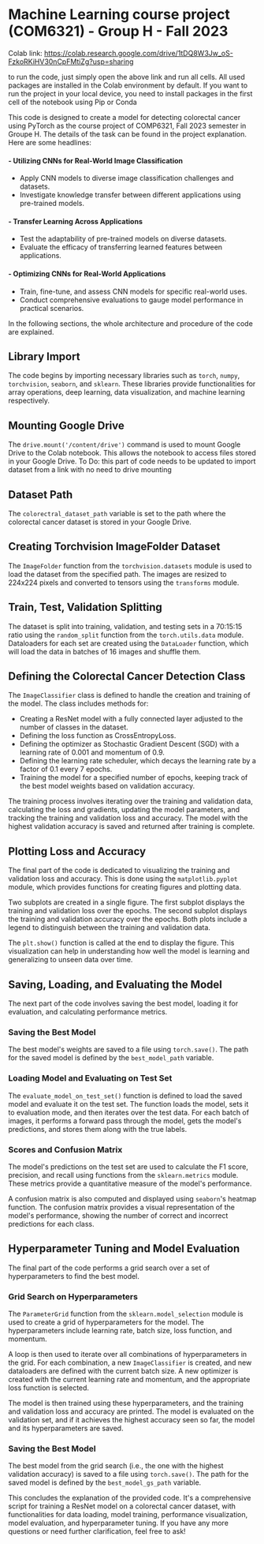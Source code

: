 # Machine Learning course project (COM6321) - Group H - Fall 2023

Colab link: https://colab.research.google.com/drive/1tDQ8W3Jw_oS-FzkoRKiHV30nCpFMtiZg?usp=sharing

to run the code, just simply open the above link and run all cells. All used packages are installed in the Colab environment by default.
If you want to run the project in your local device, you need to install packages in the first cell of the notebook using Pip or Conda

This code is designed to create a model for detecting colorectal cancer using PyTorch as the course project of COMP6321, Fall 2023 semester in Groupe H. The details of the task can be found in the project explanation. Here are some headlines:
#### - Utilizing CNNs for Real-World Image Classification
- Apply CNN models to diverse image classification challenges and datasets.
- Investigate knowledge transfer between different applications using pre-trained models.

#### - Transfer Learning Across Applications
- Test the adaptability of pre-trained models on diverse datasets.
- Evaluate the efficacy of transferring learned features between applications.

#### - Optimizing CNNs for Real-World Applications
- Train, fine-tune, and assess CNN models for specific real-world uses.
- Conduct comprehensive evaluations to gauge model performance in practical scenarios.

In the following sections, the whole architecture and procedure of the code are explained.

## Library Import
The code begins by importing necessary libraries such as `torch`, `numpy`, `torchvision`, `seaborn`, and `sklearn`. These libraries provide functionalities for array operations, deep learning, data visualization, and machine learning respectively.

## Mounting Google Drive
The `drive.mount('/content/drive')` command is used to mount Google Drive to the Colab notebook. This allows the notebook to access files stored in your Google Drive.
To Do: this part of code needs to be updated to import dataset from a link with no need to drive mounting

## Dataset Path
The `colorectral_dataset_path` variable is set to the path where the colorectal cancer dataset is stored in your Google Drive.

## Creating Torchvision ImageFolder Dataset
The `ImageFolder` function from the `torchvision.datasets` module is used to load the dataset from the specified path. The images are resized to 224x224 pixels and converted to tensors using the `transforms` module.

## Train, Test, Validation Splitting
The dataset is split into training, validation, and testing sets in a 70:15:15 ratio using the `random_split` function from the `torch.utils.data` module. Dataloaders for each set are created using the `DataLoader` function, which will load the data in batches of 16 images and shuffle them.

## Defining the Colorectal Cancer Detection Class
The `ImageClassifier` class is defined to handle the creation and training of the model. The class includes methods for:
- Creating a ResNet model with a fully connected layer adjusted to the number of classes in the dataset.
- Defining the loss function as CrossEntropyLoss.
- Defining the optimizer as Stochastic Gradient Descent (SGD) with a learning rate of 0.001 and momentum of 0.9.
- Defining the learning rate scheduler, which decays the learning rate by a factor of 0.1 every 7 epochs.
- Training the model for a specified number of epochs, keeping track of the best model weights based on validation accuracy.

The training process involves iterating over the training and validation data, calculating the loss and gradients, updating the model parameters, and tracking the training and validation loss and accuracy. The model with the highest validation accuracy is saved and returned after training is complete.

## Plotting Loss and Accuracy
The final part of the code is dedicated to visualizing the training and validation loss and accuracy. This is done using the `matplotlib.pyplot` module, which provides functions for creating figures and plotting data.

Two subplots are created in a single figure. The first subplot displays the training and validation loss over the epochs. The second subplot displays the training and validation accuracy over the epochs. Both plots include a legend to distinguish between the training and validation data.

The `plt.show()` function is called at the end to display the figure. This visualization can help in understanding how well the model is learning and generalizing to unseen data over time.

## Saving, Loading, and Evaluating the Model
The next part of the code involves saving the best model, loading it for evaluation, and calculating performance metrics.

### Saving the Best Model
The best model's weights are saved to a file using `torch.save()`. The path for the saved model is defined by the `best_model_path` variable.

### Loading Model and Evaluating on Test Set
The `evaluate_model_on_test_set()` function is defined to load the saved model and evaluate it on the test set. The function loads the model, sets it to evaluation mode, and then iterates over the test data. For each batch of images, it performs a forward pass through the model, gets the model's predictions, and stores them along with the true labels.

### Scores and Confusion Matrix
The model's predictions on the test set are used to calculate the F1 score, precision, and recall using functions from the `sklearn.metrics` module. These metrics provide a quantitative measure of the model's performance.

A confusion matrix is also computed and displayed using `seaborn`'s heatmap function. The confusion matrix provides a visual representation of the model's performance, showing the number of correct and incorrect predictions for each class.

## Hyperparameter Tuning and Model Evaluation
The final part of the code performs a grid search over a set of hyperparameters to find the best model. 

### Grid Search on Hyperparameters
The `ParameterGrid` function from the `sklearn.model_selection` module is used to create a grid of hyperparameters for the model. The hyperparameters include learning rate, batch size, loss function, and momentum.

A loop is then used to iterate over all combinations of hyperparameters in the grid. For each combination, a new `ImageClassifier` is created, and new dataloaders are defined with the current batch size. A new optimizer is created with the current learning rate and momentum, and the appropriate loss function is selected.

The model is then trained using these hyperparameters, and the training and validation loss and accuracy are printed. The model is evaluated on the validation set, and if it achieves the highest accuracy seen so far, the model and its hyperparameters are saved.

### Saving the Best Model
The best model from the grid search (i.e., the one with the highest validation accuracy) is saved to a file using `torch.save()`. The path for the saved model is defined by the `best_model_gs_path` variable.

This concludes the explanation of the provided code. It's a comprehensive script for training a ResNet model on a colorectal cancer dataset, with functionalities for data loading, model training, performance visualization, model evaluation, and hyperparameter tuning. If you have any more questions or need further clarification, feel free to ask!


